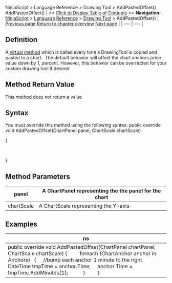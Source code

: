﻿
NinjaScript \> Language Reference \> Drawing Tool \> AddPastedOffset()
AddPastedOffset()
| \<\< [Click to Display Table of Contents](addpastedoffset.md) \>\> **Navigation:**     [NinjaScript](ninjascript.md) \> [Language Reference](language_reference_wip.md) \> [Drawing Tool](drawing_tools.md) \> AddPastedOffset() | [Previous page](drawing_tools.md) [Return to chapter overview](drawing_tools.md) [Next page](anchors.md) |
| --- | --- |
## Definition
A [virtual method](https://msdn.microsoft.com/en-us/library/9fkccyh4.aspx) which is called every time a DrawingTool is copied and pasted to a chart.  The default behavior will offset the chart anchors price value down by 1, percent. However, this behavior can be overridden for your custom drawing tool if desired. 
 
## Method Return Value
This method does not return a value
## 
## Syntax
You must override this method using the following syntax:
public override void AddPastedOffset(ChartPanel panel, ChartScale chartScale)  

{  

   

}
## 
## Method Parameters
| panel | A ChartPanel representing the the panel for the chart |
| --- | --- |
| chartScale | A ChartScale representing the Y\-axis |

## Examples
| ns |
| --- |
| public override void AddPastedOffset(ChartPanel chartPanel, ChartScale chartScale) {          foreach (ChartAnchor anchor in Anchors)    {      //bump each anchor 1 minute to the right      DateTime tmpTime \= anchor.Time;      anchor.Time \= tmpTime.AddMinutes(1);            }          } |

